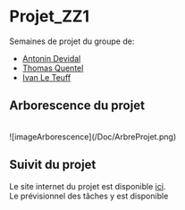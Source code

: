 # Projet_ZZ1

Semaines de projet du groupe de: <br/>
- [Antonin Devidal](/Exos/Antonin)<br/>
- [Thomas Quentel](/Exos/Thomas)<br/>
- [Ivan Le Teuff](/Exos/Ivan)<br/>


## Arborescence du projet 
<br/>
![imageArborescence](/Doc/ArbreProjet.png)

## Suivit du projet
Le site internet du projet est disponible [ici](https://perso.isima.fr/~andevidal/projet-zz1-site-web/index.html).<br/>
Le prévisionnel des tâches y est disponible
